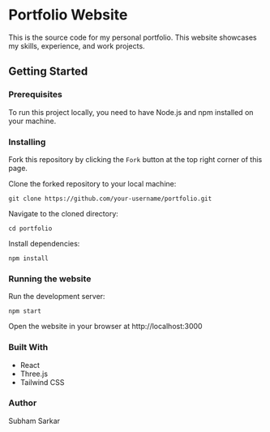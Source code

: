 # Portfolio Website

This is the source code for my personal portfolio. This website showcases my skills, experience, and work projects.

## Getting Started

### Prerequisites

To run this project locally, you need to have Node.js and npm installed on your machine.

### Installing

Fork this repository by clicking the `Fork` button at the top right corner of this page.

Clone the forked repository to your local machine:

```
git clone https://github.com/your-username/portfolio.git
```

Navigate to the cloned directory:

```
cd portfolio
```

Install dependencies:

```
npm install
```

### Running the website

Run the development server:

```
npm start
```

Open the website in your browser at http://localhost:3000

### Built With

* React
* Three.js
* Tailwind CSS

### Author

Subham Sarkar















